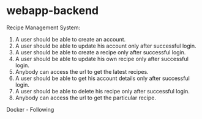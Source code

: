 # webapp-backend

Recipe Management System:

1) A user should be able to create an account.
2) A user should be able to update his account only after successful login.
3) A user should be able to create a recipe only after successful login.
4) A user should be able to update his own recipe only after successful login.
5) Anybody can access the url to get the latest recipes.
6) A user should be able to get his account details only after successful login.
7) A user should be able to delete his recipe only after successful login.
8) Anybody can access the url to get the particular recipe.

Docker - Following
